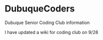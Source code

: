 # DubuqueCoders
Dubuque Senior Coding Club information 

I have updated a wiki for coding club on 9/28
